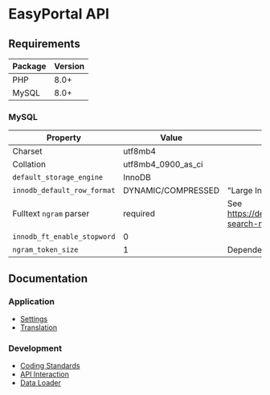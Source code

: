 # EasyPortal API

## Requirements

| Package    | Version |
| ---------- | ------- |
| PHP        | 8.0+    | 
| MySQL      | 8.0+    | 


### MySQL

| Property                      | Value                     | Description 
| ----------------------------- | ------------------------- | ---------------
| Charset                       | utf8mb4                   |
| Collation                     | utf8mb4_0900_as_ci        |
| `default_storage_engine`      | InnoDB                    |
| `innodb_default_row_format`   | DYNAMIC/COMPRESSED        | "Large Index Key Prefix Support" required |
| Fulltext `ngram` parser       | required                  | See https://dev.mysql.com/doc/refman/8.0/en/fulltext-search-ngram.html |
| `innodb_ft_enable_stopword`   | 0                         |
| `ngram_token_size`            | 1                         | Depended on min searchable word length. |


## Documentation


### Application

* [Settings](./docs/Application-Settings.md)
* [Translation](./docs/Application-Translation.md)


### Development

* [Coding Standards](./Coding-Standards.md)
* [API Interaction](./docs/API-Interaction.md)
* [Data Loader](./docs/DataLoader.md)
